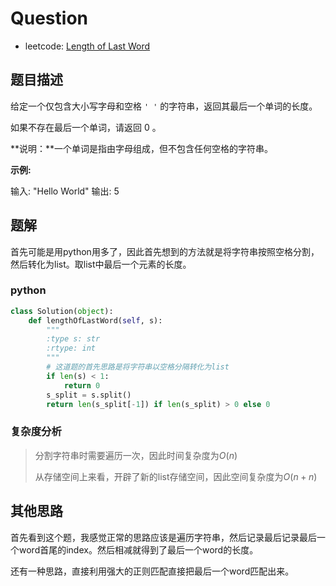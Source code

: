 # Question

- leetcode: [Length of Last Word](https://leetcode-cn.com/problems/length-of-last-word/)

## 题目描述

给定一个仅包含大小写字母和空格 `' '` 的字符串，返回其最后一个单词的长度。

如果不存在最后一个单词，请返回 0 。

**说明：**一个单词是指由字母组成，但不包含任何空格的字符串。

**示例:**

输入: "Hello World"
输出: 5

## 题解　

首先可能是用python用多了，因此首先想到的方法就是将字符串按照空格分割，然后转化为list。取list中最后一个元素的长度。

### python

```python
class Solution(object):
    def lengthOfLastWord(self, s):
        """
        :type s: str
        :rtype: int
        """
        # 这道题的首先思路是将字符串以空格分隔转化为list
        if len(s) < 1:
            return 0
        s_split = s.split()
        return len(s_split[-1]) if len(s_split) > 0 else 0
```



### 复杂度分析

> 分割字符串时需要遍历一次，因此时间复杂度为$O(n)$
>
> 从存储空间上来看，开辟了新的list存储空间，因此空间复杂度为$O(n + n)$

## 其他思路

首先看到这个题，我感觉正常的思路应该是遍历字符串，然后记录最后记录最后一个word首尾的index。然后相减就得到了最后一个word的长度。

还有一种思路，直接利用强大的正则匹配直接把最后一个word匹配出来。